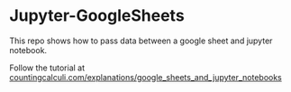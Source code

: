 # Jupyter-GoogleSheets
This repo shows how to pass data between a google sheet and jupyter notebook.

Follow the tutorial at [countingcalculi.com/explanations/google_sheets_and_jupyter_notebooks](https://goo.gl/ynSdVn)
